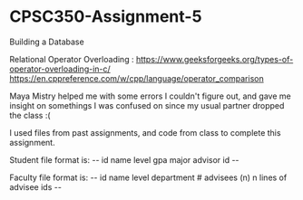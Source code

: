 # CPSC350-Assignment-5
Building a Database


Relational Operator Overloading :
https://www.geeksforgeeks.org/types-of-operator-overloading-in-c/
https://en.cppreference.com/w/cpp/language/operator_comparison


Maya Mistry helped me with some errors I couldn't figure out, and gave me insight on somethings I was confused on since my usual partner dropped the class :(

I used files from past assignments, and code from class to complete this assignment.

Student file format is:
    --
    id
    name
    level
    gpa
    major
    advisor id
    --


Faculty file format is:
    --
    id
    name
    level
    department
    # advisees (n)
    n lines of advisee ids
    --

